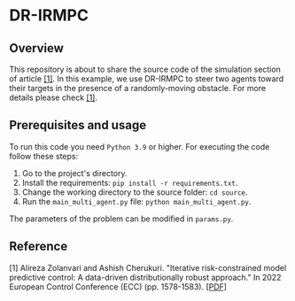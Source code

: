 # DR-IRMPC
## Overview
This repository is about to share the source code of the simulation section of article [[1]](https://github.com/alirezazolanvari/DR-IRMPC#Reference). In this example, we use DR-IRMPC to steer two agents toward their targets in the presence of a randomly-moving obstacle. For more details please check [[1]](https://github.com/alirezazolanvari/DR-IRMPC#Reference).
## Prerequisites and usage
To run this code you need `Python 3.9` or higher. For executing the code follow these steps:
  1. Go to the project's directory.
  2. Install the requirements: `pip install -r requirements.txt`.
  3. Change the working directory to the source folder: `cd source`.
  4. Run the `main_multi_agent.py` file: `python main_multi_agent.py`.

The parameters of the problem can be modified in `params.py`.
## Reference
[1] Alireza Zolanvari and Ashish Cherukuri. "Iterative risk-constrained model predictive control: A data-driven distributionally robust approach." In 2022 European Control Conference (ECC) (pp. 1578-1583). [[PDF]](https://arxiv.org/pdf/2111.12977)
